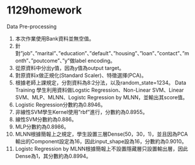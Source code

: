 # 1129homework

Data Pre-processing
1.	本次作業使用Bank資料並無空值。
2.	針對”job”、”marital”、”education”、”default”、”housing”、”loan”、”contact”、”month”、”poutcome”、”y”做label encoding。
3.	從原資料中分出y值，因為y值為output target。
4.	對原資料x做正規化(Standard Scaler)、特徵選擇(PCA)。
5.	根據老師上課規定，分割資料為8:2分法，以及random_state=1234。
Data Training
學生利用資料做Logstic Regression、Non-Linear SVM、Linear SVM、MLP、MLNN、Logistc Regression by MLNN，並輸出其score值。
1.	Logistic Regression分數約為0.8946。
2.	非線性SVM學生Kernel使用”rbf”進行，分數約為0.8955。
3.	線性SVM分數約為0.886。
4.	MLP分數約為0.8986。
5.	MLNN根據簡報上之規定，學生設置三層Dense(50，30，1)，並且因為PCA輸出的Component設定為16，因此input_shape設為16，分數約為0.9010。
6.	Logistc Regression by MLNN根據簡報上不設置隱藏層只設置輸出層，因此Dense為1，其分數約為0.8994。
